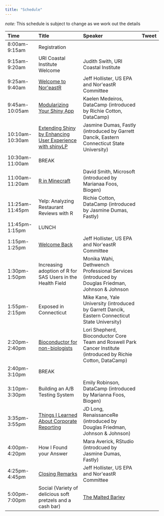 ```yaml
---
title: "Schedule"
---
```


*note:* This schedule is subject to change as we work out the details

|Time|Title|Speaker|Tweet|
|:--|:--|:--|:--|
|8:00am-9:15am|Registration|||
|9:15am-9:20am|URI Coastal Institute Welcome|Judith Swith, URI Coastal Institute|<a href="https://twitter.com/intent/tweet?ref_src=twsrc%5Etfw" class="twitter-hashtag-button" data-text="&quot;URI Coastal Institute Welcome&quot; from @uri_coastalinst and @JMacSwift at #noreastr18 #rstats" data-show-count="false"></a><script async src="https://platform.twitter.com/widgets.js" charset="utf-8"></script>|
|9:25am-9:40am|[Welcome to Nor'eastR](https://noreastrconf.github.io/committee_slides/welcome.html)|Jeff Hollister, US EPA and Nor'eastR Committee|<a href="https://twitter.com/intent/tweet?ref_src=twsrc%5Etfw" class="twitter-hashtag-button" data-text="&quot;Welcome to Nor'eastR&quot; from @jhollist at #noreastr18 #rstats" data-show-count="false"></a><script async src="https://platform.twitter.com/widgets.js" charset="utf-8"></script>|
|9:45am-10:05am|[Modularizing Your Shiny App](https://github.com/klmedeiros/noreastr-2018-slides/blob/master/modularizing_yr_shiny_code_2.pdf)|Kaelen Medeiros, DataCamp (introduced by Richie Cotton, DataCamp)|<a href="https://twitter.com/intent/tweet?ref_src=twsrc%5Etfw" class="twitter-hashtag-button" data-text="&quot;Modularizing Your Shiny App&quot; from @kaelen_medeiros, introduced by @richierocks, at #noreastr18 #rstats" data-show-count="false"></a><script async src="https://platform.twitter.com/widgets.js" charset="utf-8"></script>|
|10:10am-10:30am|[Extending Shiny by Enhancing User Experience with shinyLP](https://docs.google.com/presentation/d/1N1aturM3pGQpQkLAD_pTdokprVB7NxrnpGzQbedHgd8/edit?ts=5bd22bef#slide=id.p)|Jasmine Dumas, Fastly (introduced by Garrett Dancik, Eastern Connecticut State University)|<a href="https://twitter.com/intent/tweet?ref_src=twsrc%5Etfw" class="twitter-hashtag-button" data-text="&quot;Extending Shiny by Enhancing User Experience with shinyLP&quot; from @jasdumas, introduced by Garrett Dancik, at #noreastr18 #rstats" data-show-count="false"></a><script async src="https://platform.twitter.com/widgets.js" charset="utf-8"></script>|
|10:30am-11:00am|BREAK|||
|11:00am-11:20am|[R in Minecraft](https://1drv.ms/p/s!AmZ4s9FA7xRJjnpzb-t2H_KatYGc)|David Smith, Microsoft (introduced by Marianaa Foos, Biogen)|<a href="https://twitter.com/intent/tweet?ref_src=twsrc%5Etfw" class="twitter-hashtag-button" data-text="&quot;Minecraft, R, and Containers&quot; from @revodavid, introduced by @MariannaFoos, at #noreastr18 #rstats" data-show-count="false"></a><script async src="https://platform.twitter.com/widgets.js" charset="utf-8"></script>|
|11:25am-11:45pm|Yelp: Analyzing Restaurant Reviews with R|Richie Cotton, DataCamp (introduced by Jasmine Dumas, Fastly)|<a href="https://twitter.com/intent/tweet?ref_src=twsrc%5Etfw" class="twitter-hashtag-button" data-text="&quot;Yelp: Analyzing Restaurant Reviews with R&quot; from @richierocks, introduced by @jasdumas, at #noreastr18 #rstats" data-show-count="false"></a><script async src="https://platform.twitter.com/widgets.js" charset="utf-8"></script>|
|11:45pm-1:15pm|LUNCH|||
|1:15pm-1:25pm|[Welcome Back](https://noreastrconf.github.io/committee_slides/lunch.html)|Jeff Hollister, US EPA and Nor'eastR Committee|<a href="https://twitter.com/intent/tweet?ref_src=twsrc%5Etfw" class="twitter-hashtag-button" data-text="&quot;Welcome Back&quot; from @jhollist at #noreastr18 #rstats" data-show-count="false"></a><script async src="https://platform.twitter.com/widgets.js" charset="utf-8"></script>|
|1:30pm-1:50pm|Increasing adoption of R for SAS Users in the Health Field|Monika Wahi, Dethwench Professional Services (introduced by Douglas Friedman, Johnson & Johnson |<a href="https://twitter.com/intent/tweet?ref_src=twsrc%5Etfw" class="twitter-hashtag-button" data-text="&quot;Increasing adoption of R for SAS Users in the Health Field&quot; from @DethWench, introduced by Douglas Friedman, at #noreastr18 #rstats" data-show-count="false"></a><script async src="https://platform.twitter.com/widgets.js" charset="utf-8"></script>|
|1:55pm-2:15pm|Exposed in Connecticut|Mike Kane, Yale University (introduced by Garrett Dancik, Eastern Connecticut State University)|<a href="https://twitter.com/intent/tweet?ref_src=twsrc%5Etfw" class="twitter-hashtag-button" data-text="&quot;Exposed in Connecticut&quot; from @kaneplusplus, introduced by Garrett Dancik, at #noreastr18 #rstats" data-show-count="false"></a><script async src="https://platform.twitter.com/widgets.js" charset="utf-8"></script>|
|2:20pm-2:40pm|[Bioconductor for non-biologists](https://docs.google.com/presentation/d/12igbhYSxJSNpy0DZ34jDKOaQbYhjc8LEjXPFVAvi9lM/edit?usp=sharing)|Lori Shepherd,  Bioconductor Core Team and Roswell Park Cancer Institute (introduced by Richie Cotton, DataCamp)|<a href="https://twitter.com/intent/tweet?ref_src=twsrc%5Etfw" class="twitter-hashtag-button" data-text="&quot;Bioconductor for non-biologists&quot; from @lshep712, introduced by @richierocks, at #noreastr18 #rstats" data-show-count="false"></a><script async src="https://platform.twitter.com/widgets.js" charset="utf-8"></script>|
|2:40pm-3:10pm|BREAK|||
|3:10pm-3:30pm|Building an A/B Testing System|Emily Robinson, DataCamp (introduced by Marianna Foos, Biogen)|<a href="https://twitter.com/intent/tweet?ref_src=twsrc%5Etfw" class="twitter-hashtag-button" data-text="&quot;Building an A/B Testing System&quot; from @robinson_es, introduced by @MariannaFoos, at #noreastr18 #rstats" data-show-count="false"></a><script async src="https://platform.twitter.com/widgets.js" charset="utf-8"></script>|
|3:35pm-3:55pm|[Things I Learned About Corporate Reporting](noreaster-reporting.html)|JD Long, RenaissanceRe (introduced by Douglas Friedman, Johnson & Johnson)|<a href="https://twitter.com/intent/tweet?ref_src=twsrc%5Etfw" class="twitter-hashtag-button" data-text="&quot;Things I Learned About Corporate Reporting&quot; from @CMastication, introduced by Douglas Friedman, at #noreastr18 #rstats" data-show-count="false"></a><script async src="https://platform.twitter.com/widgets.js" charset="utf-8"></script>|
|4:00pm-4:20pm|How I Found your Answer|Mara Averick, RStudio (introdcued by Jasmine Dumas, Fastly) |<a href="https://twitter.com/intent/tweet?ref_src=twsrc%5Etfw" class="twitter-hashtag-button" data-text="&quot;How I Found your Answer&quot; from @dataandme, introduced by @jasdumas, at #noreastr18 #rstats" data-show-count="false"></a><script async src="https://platform.twitter.com/widgets.js" charset="utf-8"></script>|
|4:25pm-4:45pm|[Closing Remarks](https://noreastrconf.github.io/committee_slides/closing.html)|Jeff Hollister, US EPA and Nor'eastR Committee|<a href="https://twitter.com/intent/tweet?ref_src=twsrc%5Etfw" class="twitter-hashtag-button" data-text="Johnny cakes, and coffee milk, and Del's!  Oh My from @noreastrconf at #noreastr18 #rstats" data-show-count="false"></a><script async src="https://platform.twitter.com/widgets.js" charset="utf-8"></script>|
|5:00pm-7:00pm|Social (Variety of delicious soft pretzels and a cash bar)|[The Malted Barley](https://themaltedbarley.com/providence/)|<a href="https://twitter.com/intent/tweet?ref_src=twsrc%5Etfw" class="twitter-hashtag-button" data-text="Wrapping up after a great #noreastr18 at The Malted Barley in Providence: https://themaltedbarley.com/providence/ #rstats" data-show-count="false"></a><script async src="https://platform.twitter.com/widgets.js" charset="utf-8"></script>|
